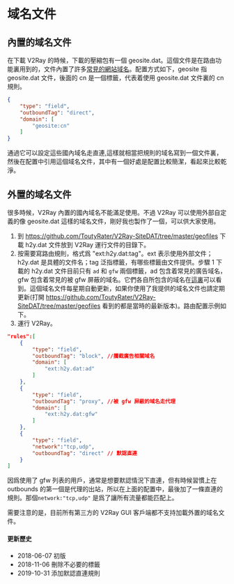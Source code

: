 # 域名文件

## 內置的域名文件
在下載 V2Ray 的時候，下載的壓縮包有一個 geosite.dat。這個文件是在路由功能裏用到的，文件內置了許多[常見的網站域名](https://github.com/v2ray/domain-list-community)。配置方式如下，geosite 指 geosite.dat 文件，後面的 cn 是一個標籤，代表着使用 geosite.dat 文件裏的 cn 規則。
```json
{
    "type": "field",
    "outboundTag": "direct",
    "domain": [
        "geosite:cn"
    ]
}
```
通過它可以設定這些國內域名走直連,這樣就相當把規則的域名寫到一個文件裏，然後在配置中引用這個域名文件，其中有一個好處是配置比較簡潔，看起來比較乾淨。

## 外置的域名文件

很多時候，V2Ray 內置的國內域名不能滿足使用。不過 V2Ray 可以使用外部自定義的像 geosite.dat 這樣的域名文件，剛好我也製作了一個，可以供大家使用。

1. 到 https://github.com/ToutyRater/V2Ray-SiteDAT/tree/master/geofiles 下載 h2y.dat 文件放到 V2Ray 運行文件的目錄下。
1. 按需要寫路由規則，格式爲 "ext:h2y.dat:tag"。ext 表示使用外部文件；h2y.dat 是具體的文件名；tag 泛指標籤，有哪些標籤由文件提供。步驟 1 下載的 h2y.dat 文件目前只有 `ad` 和 `gfw` 兩個標籤，ad 包含着常見的廣告域名，gfw 包含着常見的被 gfw 屏蔽的域名。它們各自所包含的域名在[這裏](https://github.com/ToutyRater/v2ray-SiteDAT/tree/master/h2y)可以看到。這個域名文件每星期自動更新，如果你使用了我提供的域名文件也請定期更新(打開 https://github.com/ToutyRater/V2Ray-SiteDAT/tree/master/geofiles 看到的都是當時的最新版本)。路由配置示例如下。
1. 運行 V2Ray。
```json
"rules":[
    {
        "type": "field",
        "outboundTag": "block", //攔截廣告相關域名
        "domain": [
            "ext:h2y.dat:ad"
        ]
    },
    {
        "type": "field",
        "outboundTag": "proxy", //被 gfw 屏蔽的域名走代理
        "domain": [
            "ext:h2y.dat:gfw"
        ]
    },
    {
        "type": "field",
        "network":"tcp,udp",
        "outboundTag": "direct" // 默認直連
    }
]
```
因爲使用了 gfw 列表的用戶，通常是想要默認情況下直連，但有時候習慣上在 outbounds 的第一個是代理的出站，所以在上面的配置中，最後加了一條直連的規則。那個`network:"tcp,udp"` 是爲了讓所有流量都能匹配上。

需要注意的是，目前所有第三方的 V2Ray GUI 客戶端都不支持加載外置的域名文件。

#### 更新歷史

- 2018-06-07 初版
- 2018-11-06 刪除不必要的標籤
- 2019-10-31 添加默認直連規則
